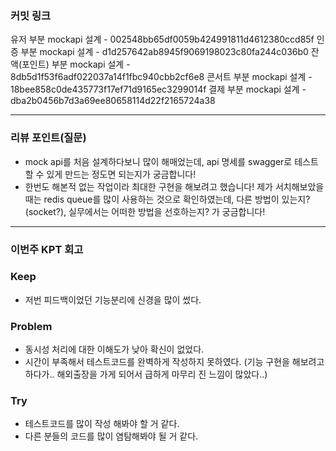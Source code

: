 ### **커밋 링크**

유저 부분 mockapi 설계 - 002548bb65df0059b424991811d4612380ccd85f
인증 부분 mockapi 설계 - d1d257642ab8945f9069198023c80fa244c036b0
잔액(포인트) 부분 mockapi 설계 - 8db5d1f53f6adf022037a14f1fbc940cbb2cf6e8
콘서트 부분 mockapi 설계 - 18bee858c0de435773f17ef71d9165ec3299014f
결제 부분 mockapi 설계 - dba2b0456b7d3a69ee80658114d22f2165724a38

---
### **리뷰 포인트(질문)**
- mock api를  처음 설계하다보니 많이 해매었는데, api 명세를 swagger로 테스트할 수 있게 만드는 정도면 되는지가 궁금합니다!
- 한번도 해본적 없는 작업이라 최대한 구현을 해보려고 했습니다! 제가 서치해보았을 때는 redis queue를 많이 사용하는 것으로 확인하였는데, 다른 방법이 있는지? (socket?), 실무에서는 어떠한 방법을 선호하는지? 가 궁금합니다!
---
### **이번주 KPT 회고**

### Keep
- 저번 피드백이었던 기능분리에 신경을 많이 썼다.

### Problem
- 동시성 처리에 대한 이해도가 낮아 확신이 없었다.
- 시간이 부족해서 테스트코드를 완벽하게 작성하지 못하였다. (기능 구현을 해보려고 하다가.. 해외출장을 가게 되어서 급하게 마무리 진 느낌이 많았다..)

### Try
- 테스트코드를 많이 작성 해봐야 할 거 같다.
- 다른 분들의 코드를 많이 염탐해봐야 될 거 같다.